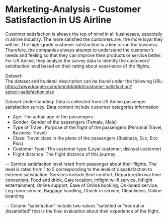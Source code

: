# Marketing-Analysis - Customer Satisfaction in US Airline

Customer satisfaction is always the top of mind in all businesses, especially in airline industry.
The more satisfied the customers are, the more loyal they will be. The high-grade customer satisfaction is a key to run the business.
Therefore, the companies always attempt to understand the customer’s needs and feeling so that they can improve their products or service better.
For US Airline, they analyze the survey data to identify the customers’ satisfaction level based on their rating about experience of the flights.


Dataset:  
The dataset and its detail description can be found under the following URL:  
https://www.kaggle.com/johndddddd/customer-satisfaction?select=satisfaction.xlsx


Dataset Understanding:
Data is collected from US Airline passenger satisfaction survey. Data content include customer categories information
- Age: The actual age of the passengers
- Gender: Gender of the passengers (Female, Male)
- Type of Travel: Purpose of the flight of the passengers (Personal Travel, Business Travel)
- Class: Travel class in the plane of the passengers (Business, Eco, Eco Plus)
- Customer Type: The customer type (Loyal customer, disloyal customer)
- Flight distance: The flight distance of this journey

-- Service satisfaction level rated from passenger about their flights. The level is rated from 1 to 5 corresponding to the level of dissatisfaction to extreme satisfaction. Services include Seat comfort, Departure/Arrival time convenient, Food and drink, Gate location, Inflight wi-fi service, Inflight entertainment, Online support, Ease of Online booking, On-board service, Leg room service, Baggage handling, Check-in service, Cleanliness, Online boarding 

-- Column “satisfaction” include two values “satisfied or “neutral or dissatisfied” that is the final evaluation about their experience of the flight.
